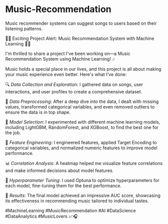 # Music-Recommendation
Music recommender systems can suggest songs to users based on their listening patterns.


🎵🤖 Exciting Project Alert: Music Recommendation System with Machine Learning 🤖🎵

I'm thrilled to share a project I've been working on—a Music Recommendation System using Machine Learning! 🎶

Music holds a special place in our lives, and this project is all about making your music experience even better. Here's what I've done:

🔍 *Data Collection and Exploration*: I gathered data on songs, user interactions, and user profiles to create a comprehensive dataset.

🔮 *Data Preprocessing*: After a deep dive into the data, I dealt with missing values, transformed categorical variables, and even removed outliers to ensure the data is in top shape.

🎯 *Model Selection*: I experimented with different machine learning models, including LightGBM, RandomForest, and XGBoost, to find the best one for the job.

🎨 *Feature Engineering*: I engineered features, applied Target Encoding to categorical variables, and normalized numeric features to improve model performance.

📊 *Correlation Analysis*: A heatmap helped me visualize feature correlations and make informed decisions about model features.

🧪 *Hyperparameter Tuning*: I used Optuna to optimize hyperparameters for each model, fine-tuning them for the best performance.

🚀 *Results*: The final model achieved an impressive AUC score, showcasing its effectiveness in recommending music tailored to individual tastes.

#MachineLearning #MusicRecommendation #AI #DataScience #DataAnalytics #MusicLovers 📈🎧
